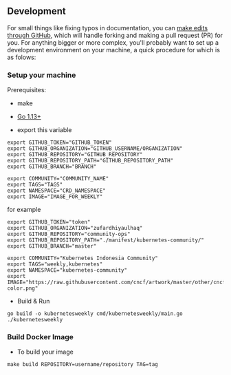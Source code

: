 ## Development
For small things like fixing typos in documentation, you can [make edits through GitHub](https://help.github.com/articles/editing-files-in-another-user-s-repository/), which will handle forking and making a pull request (PR) for you. For anything bigger or more complex, you'll probably want to set up a development environment on your machine, a quick procedure for which is as folows:

### Setup your machine
Prerequisites:
- make
- [Go 1.13+](https://golang.org/doc/install)

- export this variable
```
export GITHUB_TOKEN="GITHUB_TOKEN"
export GITHUB_ORGANIZATION="GITHUB_USERNAME/ORGANIZATION"
export GITHUB_REPOSITORY="GITHUB_REPOSITORY"
export GITHUB_REPOSITORY_PATH="GITHUB_REPOSITORY_PATH"
export GITHUB_BRANCH="BRANCH"

export COMMUNITY="COMMUNITY_NAME"
export TAGS="TAGS"
export NAMESPACE="CRD_NAMESPACE"
export IMAGE="IMAGE_FOR_WEEKLY"
```
for example
```
export GITHUB_TOKEN="token"
export GITHUB_ORGANIZATION="zufardhiyaulhaq"
export GITHUB_REPOSITORY="community-ops"
export GITHUB_REPOSITORY_PATH="./manifest/kubernetes-community/"
export GITHUB_BRANCH="master"

export COMMUNITY="Kubernetes Indonesia Community"
export TAGS="weekly,kubernetes"
export NAMESPACE="kubernetes-community"
export IMAGE="https://raw.githubusercontent.com/cncf/artwork/master/other/cncf/horizontal/color/cncf-color.png"
```
- Build & Run
```
go build -o kubernetesweekly cmd/kubernetesweekly/main.go
./kubernetesweekly
```

### Build Docker Image
- To build your image
```
make build REPOSITORY=username/repository TAG=tag
```
